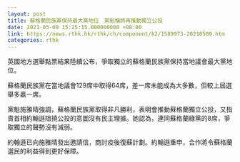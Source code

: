 ```yaml
---
layout: post
title: 蘇格蘭民族黨保持最大黨地位　黨魁稱將再推動獨立公投
date: 2021-05-09 15:25:15.000000000 +08:00
link: https://news.rthk.hk/rthk/ch/component/k2/1589973-20210509.htm
categories: rthk
---
```


英國地方選舉點票結果陸續公布，爭取獨立的蘇格蘭民族黨保持當地議會最大黨地位。

蘇格蘭民族黨在當地議會129席中取得64席，差一席未能成為大多數，但較上屆選舉多贏一席。

黨魁施雅晴強調，蘇格蘭民族黨取得非凡勝利，表明會推動蘇格蘭獨立公投，又指責首相約翰遜阻撓公投的意圖沒有民主理據。她認為，連同蘇格蘭綠黨的8席，爭取獨立的聲勢沒有減弱。

約翰遜已向施雅晴發出邀請信，商討疫後復蘇計劃。約翰遜重申，合作將令蘇格蘭選民的利益得到更好保障。
